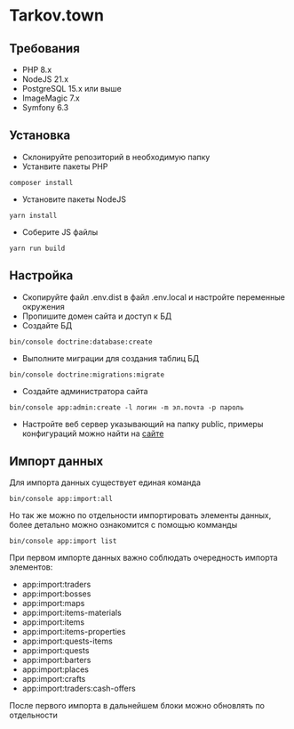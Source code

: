 # Tarkov.town

## Требования

- PHP 8.x
- NodeJS 21.x
- PostgreSQL 15.x или выше
- ImageMagic 7.x
- Symfony 6.3

## Установка

- Склонируйте репозиторий в необходимую папку
- Устанвите пакеты PHP

```
composer install
```
- Установите пакеты NodeJS
```
yarn install
```

- Соберите JS файлы
```
yarn run build
```

## Настройка

- Скопируйте файл .env.dist в файл .env.local и настройте переменные окружения
- Пропишите домен сайта и доступ к БД
- Создайте БД
```
bin/console doctrine:database:create
```
- Выполните миграции для создания таблиц БД
```
bin/console doctrine:migrations:migrate
```
- Создайте администратора сайта
```
bin/console app:admin:create -l логин -m эл.почта -p пароль
```
- Настройте веб сервер указывающий на папку public, примеры конфигураций можно найти на [сайте](https://symfony.com/doc/current/setup/web_server_configuration.html)


## Импорт данных

Для импорта данных существует единая команда
```
bin/console app:import:all
```
Но так же можно по отдельности импортировать элементы данных, более детально можно ознакомится с помощью комманды
```
bin/console app:import list
```
При первом импорте данных важно соблюдать очередность импорта элементов:
- app:import:traders
- app:import:bosses
- app:import:maps
- app:import:items-materials
- app:import:items
- app:import:items-properties
- app:import:quests-items
- app:import:quests
- app:import:barters
- app:import:places
- app:import:crafts
- app:import:traders:cash-offers

После первого импорта в дальнейшем блоки можно обновлять по отдельности

